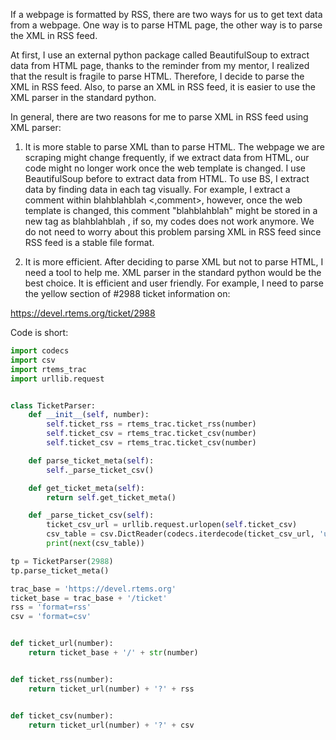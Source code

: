 If a webpage is formatted by RSS, there are two ways for us to get text data from a webpage. One way is to parse HTML page, the other way is to parse the XML in RSS feed.

At first, I use an external python package called BeautifulSoup to extract data from HTML page, thanks to the reminder from my mentor, I realized that the result is fragile to parse HTML. Therefore, I decide to parse the XML in RSS feed. Also, to parse an XML in RSS feed, it is easier to use the XML parser in the standard python.

In general, there are two reasons for me to parse XML in RSS feed using XML parser:

1. It is more stable to parse XML than to parse HTML. The webpage we are scraping might change frequently, if we extract data from HTML, our code might no longer work once the web template is changed. I use BeautifulSoup before to extract data from HTML. To use BS, I extract data by finding data in each tag visually. For example, I extract a comment within <comment> blahblahblah <,comment>, however, once the web template is changed, this comment "blahblahblah" might be stored in a new tag as <others> blahblahblah </others>, if so, my codes does not work anymore. We do not need to worry about this problem parsing XML in RSS feed since RSS feed is a stable file format.

2. It is more efficient. After deciding to parse XML but not to parse HTML, I need a tool to help me. XML parser in the standard python would be the best choice. It is efficient and user friendly. For example, I need to parse the yellow section of #2988 ticket information on:

https://devel.rtems.org/ticket/2988

Code is short:

```python
import codecs
import csv
import rtems_trac
import urllib.request


class TicketParser:
    def __init__(self, number):
        self.ticket_rss = rtems_trac.ticket_rss(number)
        self.ticket_csv = rtems_trac.ticket_csv(number)
        self.ticket_csv = rtems_trac.ticket_csv(number)

    def parse_ticket_meta(self):
        self._parse_ticket_csv()

    def get_ticket_meta(self):
        return self.get_ticket_meta()

    def _parse_ticket_csv(self):
        ticket_csv_url = urllib.request.urlopen(self.ticket_csv)
        csv_table = csv.DictReader(codecs.iterdecode(ticket_csv_url, 'utf-8-sig'))
        print(next(csv_table))

tp = TicketParser(2988)
tp.parse_ticket_meta()
```
```python
trac_base = 'https://devel.rtems.org'
ticket_base = trac_base + '/ticket'
rss = 'format=rss'
csv = 'format=csv'


def ticket_url(number):
    return ticket_base + '/' + str(number)


def ticket_rss(number):
    return ticket_url(number) + '?' + rss


def ticket_csv(number):
    return ticket_url(number) + '?' + csv
```

